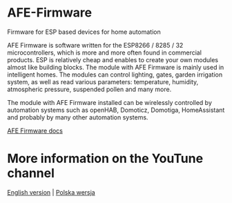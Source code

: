 # AFE-Firmware
Firmware for ESP based devices for home automation

AFE Firmware is software written for the ESP8266 / 8285 / 32 microcontrollers, which is more and more often found in commercial products. ESP is relatively cheap and enables to create your own modules almost like building blocks. The module with AFE Firmware is mainly used in intelligent homes. The modules can control lighting, gates, garden irrigation system, as well as read various parameters: temperature, humidity, atmospheric pressure, suspended pollen and many more.

The module with AFE Firmware installed can be wirelessly controlled by automation systems such as openHAB, Domoticz, Domotiga, HomeAssistant and probably by many other automation systems.

[AFE Firmware docs](https://afe.smartnydom.pl/)

# More information on the YouTune channel
[English version](https://www.youtube.com/channel/UCYgYJJq8hGizu6CxVUMR5CA) | [Polska wersja](https://www.youtube.com/c/smartnydom)
